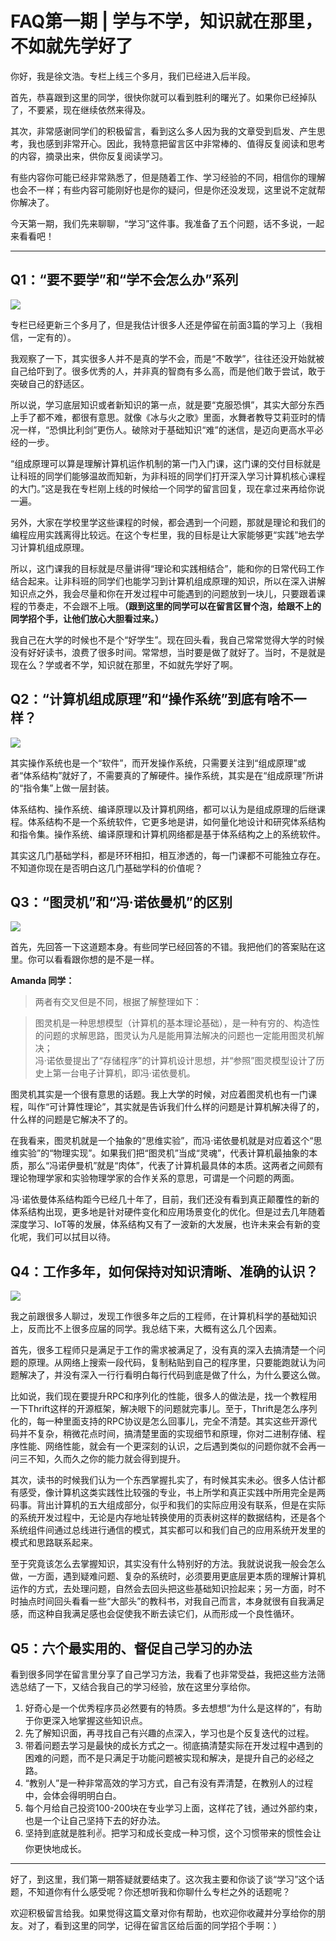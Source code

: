 # FAQ第一期 | 学与不学，知识就在那里，不如就先学好了
你好，我是徐文浩。专栏上线三个多月，我们已经进入后半段。

首先，恭喜跟到这里的同学，很快你就可以看到胜利的曙光了。如果你已经掉队了，不要紧，现在继续依然来得及。

其次，非常感谢同学们的积极留言，看到这么多人因为我的文章受到启发、产生思考，我也感到非常开心。因此，我特意把留言区中非常棒的、值得反复阅读和思考的内容，摘录出来，供你反复阅读学习。

有些内容你可能已经非常熟悉了，但是随着工作、学习经验的不同，相信你的理解也会不一样；有些内容可能刚好也是你的疑问，但是你还没发现，这里说不定就帮你解决了。

今天第一期，我们先来聊聊，“学习”这件事。我准备了五个问题，话不多说，一起来看看吧！

* * *

## Q1：“要不要学”和“学不会怎么办”系列

![](./httpsstatic001geekbangorgresourceimageeb86eba537e71418f1af3ddedcd7940f4386.jpeg)

专栏已经更新三个多月了，但是我估计很多人还是停留在前面3篇的学习上（我相信，一定有的）。

我观察了一下，其实很多人并不是真的学不会，而是“不敢学”，往往还没开始就被自己给吓到了。很多优秀的人，并非真的智商有多么高，而是他们敢于尝试，敢于突破自己的舒适区。

所以说，学习底层知识或者新知识的第一点，就是要“克服恐惧”，其实大部分东西上手了都不难，都很有意思。就像《冰与火之歌》里面，水舞者教导艾莉亚时的情况一样，“恐惧比利剑”更伤人。破除对于基础知识“难”的迷信，是迈向更高水平必经的一步。

<!-- [[[read_end]]] -->

“组成原理可以算是理解计算机运作机制的第一门入门课，这门课的交付目标就是让科班的同学们能够温故而知新，为非科班的同学们打开深入学习计算机核心课程的大门。”这是我在专栏刚上线的时候给一个同学的留言回复，现在拿过来再给你说一遍。

另外，大家在学校里学这些课程的时候，都会遇到一个问题，那就是理论和我们的编程应用实践离得比较远。在这个专栏里，我的目标是让大家能够更“实践”地去学习计算机组成原理。

所以，这门课我的目标就是尽量讲得“理论和实践相结合”，能和你的日常代码工作结合起来。让非科班的同学们也能学习到计算机组成原理的知识，所以在深入讲解知识点之外，我会尽量和你在开发过程中可能遇到的问题放到一块儿，只要跟着课程的节奏走，不会跟不上哦。**（跟到这里的同学可以在留言区冒个泡，给跟不上的同学招个手，让他们放心大胆看过来。）**

我自己在大学的时候也不是个“好学生”。现在回头看，我自己常常觉得大学的时候没有好好读书，浪费了很多时间。常常想，当时要是做了就好了。当时，不是就是现在么？学或者不学，知识就在那里，不如就先学好了啊。

## Q2：“计算机组成原理”和“操作系统”到底有啥不一样？

![](./httpsstatic001geekbangorgresourceimaged46bd4a64cf654218cf992c6cf621356ee6b.png)

其实操作系统也是一个“软件”，而开发操作系统，只需要关注到“组成原理”或者“体系结构”就好了，不需要真的了解硬件。操作系统，其实是在“组成原理”所讲的“指令集”上做一层封装。

体系结构、操作系统、编译原理以及计算机网络，都可以认为是组成原理的后继课程。体系结构不是一个系统软件，它更多地是讲，如何量化地设计和研究体系结构和指令集。操作系统、编译原理和计算机网络都是基于体系结构之上的系统软件。

其实这几门基础学科，都是环环相扣，相互渗透的，每一门课都不可能独立存在。不知道你现在是否明白这几门基础学科的价值呢？

## Q3：“图灵机”和“冯·诺依曼机”的区别

![](./httpsstatic001geekbangorgresourceimageceddce241278076f71c81a78812de51114dd.jpg)

首先，先回答一下这道题本身。有些同学已经回答的不错。我把他们的答案贴在这里。你可以看看跟你想的是不是一样。

**Amanda 同学：**

> 两者有交叉但是不同，根据了解整理如下：

> 图灵机是一种思想模型（计算机的基本理论基础），是一种有穷的、构造性的问题的求解思路，图灵认为凡是能用算法解决的问题也一定能用图灵机解决；  
> 冯·诺依曼提出了“存储程序”的计算机设计思想，并“参照”图灵模型设计了历史上第一台电子计算机，即冯·诺依曼机。

图灵机其实是一个很有意思的话题。我上大学的时候，对应着图灵机也有一门课程，叫作“可计算性理论”，其实就是告诉我们什么样的问题是计算机解决得了的，什么样的问题是它解决不了的。

在我看来，图灵机就是一个抽象的“思维实验”，而冯·诺依曼机就是对应着这个“思维实验”的“物理实现”。如果我们把“图灵机”当成“灵魂”，代表计算机最抽象的本质，那么“冯诺伊曼机”就是“肉体”，代表了计算机最具体的本质。这两者之间颇有理论物理学家和实验物理学家的合作关系的意思，可谓是一个问题的两面。

冯·诺依曼体系结构距今已经几十年了，目前，我们还没有看到真正颠覆性的新的体系结构出现，更多地是针对硬件变化和应用场景变化的优化。但是过去几年随着深度学习、IoT等的发展，体系结构又有了一波新的大发展，也许未来会有新的变化呢，我们可以拭目以待。

## Q4：工作多年，如何保持对知识清晰、准确的认识？

![](./httpsstatic001geekbangorgresourceimagefa05fafe82142456949c5e1e670efe102705.png)

我之前跟很多人聊过，发现工作很多年之后的工程师，在计算机科学的基础知识上，反而比不上很多应届的同学。我总结下来，大概有这么几个因素。

首先，很多工程师只是满足于工作的需求被满足了，没有真的深入去搞清楚一个问题的原理。从网络上搜索一段代码，复制粘贴到自己的程序里，只要能跑就认为问题解决了，并没有深入一行行看明白每行代码到底是做了什么，为什么要这么做。

比如说，我们现在要提升RPC和序列化的性能，很多人的做法是，找一个教程用一下Thrift这样的开源框架，解决眼下的问题就完事儿。至于，Thrift是怎么序列化的，每一种里面支持的RPC协议是怎么回事儿，完全不清楚。其实这些开源代码并不复杂，稍微花点时间，搞清楚里面的实现细节和原理，你对二进制存储、程序性能、网络性能，就会有一个更深刻的认识，之后遇到类似的问题你就不会再一问三不知，久而久之你的能力就会得到提升。

其次，读书的时候我们认为一个东西掌握扎实了，有时候其实未必。很多人估计都有感受，像计算机这类实践性比较强的专业，书上所学和真正实践中所用完全是两码事。背出计算机的五大组成部分，似乎和我们的实际应用没有联系，但是在实际的系统开发过程中，无论是内存地址转换使用的页表树这样的数据结构，还是各个系统组件间通过总线进行通信的模式，其实都可以和我们自己的应用系统开发里的模式和思路联系起来。

至于究竟该怎么去掌握知识，其实没有什么特别好的方法。我就说说我一般会怎么做，一方面，遇到疑难问题、复杂的系统时，必须要用更底层更本质的理解计算机运作的方式，去处理问题，自然会去回头把这些基础知识捡起来；另一方面，时不时抽点时间回头看看一些“大部头”的教科书，对我自己而言，本身就很有自我满足感，而这种自我满足感也会促使我不断去读它们，从而形成一个良性循环。

## Q5：六个最实用的、督促自己学习的办法

看到很多同学在留言里分享了自己学习方法，我看了也非常受益，我把这些方法筛选总结了一下，又结合我自己的学习经验，放在这里分享给你。

1.  好奇心是一个优秀程序员必然要有的特质。多去想想“为什么是这样的”，有助于你更深入地掌握这些知识点。
2.  先了解知识面，再寻找自己有兴趣的点深入，学习也是个反复迭代的过程。
3.  带着问题去学习是最快的成长方式之一。彻底搞清楚实际在开发过程中遇到的困难的问题，而不是只满足于功能问题被实现和解决，是提升自己的必经之路。
4.  “教别人”是一种非常高效的学习方式，自己有没有弄清楚，在教别人的过程中，会体会得明明白白。
5.  每个月给自己投资100-200块在专业学习上面，这样花了钱，通过外部约束，也是一个让自己坚持下去的好办法。
6.  坚持到底就是胜利✌️。把学习和成长变成一种习惯，这个习惯带来的惯性会让你更快地成长。

* * *

好了，到这里，我们第一期答疑就要结束了。这次我主要和你谈了谈“学习”这个话题，不知道你有什么感受呢？你还想听我和你聊什么专栏之外的话题呢？

欢迎积极留言给我。如果觉得这篇文章对你有帮助，也欢迎你收藏并分享给你的朋友。对了，看到这里的同学，记得在留言区给后面的同学招个手啊：）
